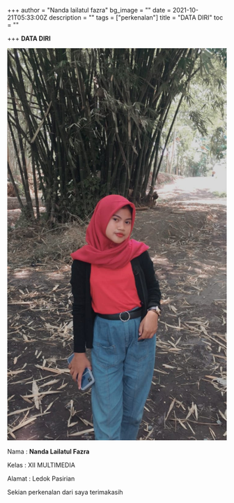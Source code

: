 +++
author = "Nanda lailatul fazra"
bg_image = ""
date = 2021-10-21T05:33:00Z
description = ""
tags = ["perkenalan"]
title = "DATA DIRI"
toc = ""

+++
**DATA DIRI**

![](/uploads/whatsapp-image-2021-10-21-at-12-30-57.jpeg)

Nama : **Nanda Lailatul Fazra**

Kelas : XII MULTIMEDIA

Alamat : Ledok Pasirian 

Sekian perkenalan dari saya terimakasih